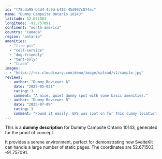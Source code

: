 ```yaml
---
id: "f78cda95-b4d4-4c9d-b412-45d907c074ec"
name: "Dummy Campsite Ontario 10143"
latitude: 52.671503
longitude: -91.757091
continent: "north-america"
country: "canada"
region: "ontario"
amenities:
  - "fire-pit"
  - "cell-service"
  - "dog-friendly"
  - "tent-only"
  - "trash"
images:
  - "https://res.cloudinary.com/demo/image/upload/v1/sample.jpg"
reviews:
  - author: "Dummy Reviewer A"
    date: "2025-05-021"
    rating: 3
    comment: "A nice, quiet dummy spot with some basic amenities."
  - author: "Dummy Reviewer B"
    date: "2025-07-09"
    rating: 3
    comment: "Found it easily. GPS was spot on for this dummy location."
---
```


This is a **dummy description** for Dummy Campsite Ontario 10143, generated for the proof of concept.

It provides a serene environment, perfect for demonstrating how SvelteKit can handle a large number of static pages. The coordinates are 52.671503, -91.757091.
